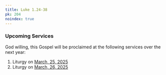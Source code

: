```yaml
---
title: Luke 1.24-38
pk: 204
noindex: true
---
```


### Upcoming Services

God willing, this Gospel will be proclaimed at the following services over the next year:


1. Liturgy on [March, 25, 2025](https://orthocal.info/readings/gregorian/2025/03/25/)
1. Liturgy on [March, 26, 2025](https://orthocal.info/readings/gregorian/2025/03/26/)
